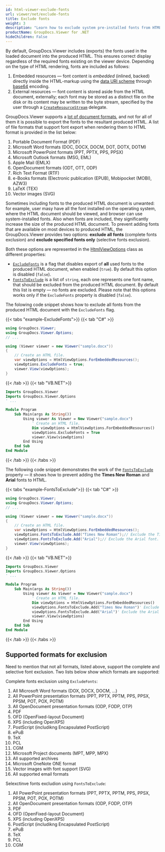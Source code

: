 ```yaml
---
id: html-viewer-exclude-fonts
url: viewer/net/exclude-fonts
title: Exclude fonts
weight: 3
description: "Learn how to exclude system pre-installed fonts from HTML markup to reduce rendered document size when rendering documents using GroupDocs.Viewer for .NET."
productName: GroupDocs.Viewer for .NET
hideChildren: False
---
```

By default, GroupDocs.Viewer includes (exports) the fonts used in the loaded document into the produced HTML. This ensures correct display regardless of the required fonts existing on the viewer device. Depending on the type of HTML rendering, fonts are included as follows:

1. Embedded resources — font content is _embedded_ (inlined, backed) directly inside the HTML-markup using the [data URI scheme](https://en.wikipedia.org/wiki/Data_URI_scheme) through [base64](https://en.wikipedia.org/wiki/Base64) encoding.
2. External resources — font content is stored aside from the HTML document, externally; each font may be stored as a distinct file on the disk or its content may be written to the byte stream, specified by the user through a [`CreateResourceStream`](https://reference.groupdocs.com/viewer/net/groupdocs.viewer.interfaces/createresourcestream/) delegate.

GroupDocs.Viewer supports a [lot of document formats](https://docs.groupdocs.com/viewer/net/supported-document-formats/), and not for all of them it is possible to export the fonts to the resultant produced HTML. A list of file formats that support font export when rendering them to HTML format is provided in the list below:

1. Portable Document Format (PDF)
2. Microsoft Word formats (DOC, DOCX, DOCM, DOT, DOTX, DOTM)
3. Microsoft PowerPoint formats (PPT, PPTX, PPS, PPSX)
4. Microsoft Outlook formats (MSG, EML)
5. Apple Mail (EMLX)
6. OpenDocument formats (ODT, OTT, ODP)
7. Rich Text Format (RTF)
8. e-Books formats (Electronic publication (EPUB), Mobipocket (MOBI), AZW3)
9. LaTeX (TEX)
10. Vector images (SVG)

Sometimes including fonts to the produced HTML document is unwanted: for example, user masy have all the font installed on the operating system, where the HTML document should be viewed, and browser can use system-installed fonts. Also when fonts are included, they significantly increase the size of the produced HTML document. To prevent adding fonts that are available on most devices to produced HTML, the GroupDocs.Viewer provides two options: **exclude all fonts** (complete fonts exclusion) and **exclude specified fonts only** (selective fonts exclusion).

Both these options are represented in the [HtmlViewOptions](https://reference.groupdocs.com/net/viewer/groupdocs.viewer.options/htmlviewoptions) class as different properties:

- [`ExcludeFonts`](https://reference.groupdocs.com/viewer/net/groupdocs.viewer.options/htmlviewoptions/excludefonts/) is a flag that disables export of **all** used fonts to the produced HTML document, when enabled (`true`). By default this option is disabled (`false`).
- [`FontsToExclude`](https://reference.groupdocs.com/viewer/net/groupdocs.viewer.options/htmlviewoptions/fontstoexclude/) is a list of `string`, each one represents one font name, that should be excluded from the produced HTML document. By default this list is empty — no fonts are excluded. Please note that this options works only if the `ExcludeFonts` property is disabled (`false`).

The folowing code snippet shows how to exclude all fonts from the produced HTML document with the `ExcludeFonts` flag.

{{< tabs "example-ExcludeFonts">}}
{{< tab "C#" >}}
```csharp
using GroupDocs.Viewer;
using GroupDocs.Viewer.Options;
// ...

using (Viewer viewer = new Viewer("sample.docx"))
{
    // Create an HTML file.
    var viewOptions = HtmlViewOptions.ForEmbeddedResources();    
    viewOptions.ExcludeFonts = true;
    viewer.View(viewOptions);
}
```
{{< /tab >}}
{{< tab "VB.NET">}}
```vb
Imports GroupDocs.Viewer
Imports GroupDocs.Viewer.Options
' ...

Module Program
    Sub Main(args As String())
        Using viewer As Viewer = New Viewer("sample.docx")
            ' Create an HTML file.
            Dim viewOptions = HtmlViewOptions.ForEmbeddedResources()            
            viewOptions.ExcludeFonts = True
            viewer.View(viewOptions)
        End Using
    End Sub
End Module
```
{{< /tab >}}
{{< /tabs >}}

The following code snippet demonstrates the work of the [`FontsToExclude`](https://reference.groupdocs.com/viewer/net/groupdocs.viewer.options/htmlviewoptions/fontstoexclude/) property — it shows how to prevent adding the **Times New Roman** and **Arial** fonts to HTML.

{{< tabs "example-FontsToExclude">}}
{{< tab "C#" >}}
```csharp
using GroupDocs.Viewer;
using GroupDocs.Viewer.Options;
// ...

using (Viewer viewer = new Viewer("sample.docx"))
{
    // Create an HTML file.
    var viewOptions = HtmlViewOptions.ForEmbeddedResources();    
    viewOptions.FontsToExclude.Add("Times New Roman");// Exclude the Times New Roman font.
    viewOptions.FontsToExclude.Add("Arial");// Exclude the Arial font.
    viewer.View(viewOptions);
}
```
{{< /tab >}}
{{< tab "VB.NET">}}
```vb
Imports GroupDocs.Viewer
Imports GroupDocs.Viewer.Options
' ...

Module Program
    Sub Main(args As String())
        Using viewer As Viewer = New Viewer("sample.docx")
            ' Create an HTML file.
            Dim viewOptions = HtmlViewOptions.ForEmbeddedResources()            
            viewOptions.FontsToExclude.Add("Times New Roman")' Exclude the Times New Roman font.
            viewOptions.FontsToExclude.Add("Arial")' Exclude the Arial font.
            viewer.View(viewOptions)
        End Using
    End Sub
End Module
```
{{< /tab >}}
{{< /tabs >}}

## Supported formats for exclusion

Need to mention that not all formats, listed above, support the complete and selective font exclusion. Two lists below show which formats are supported:

Complete fonts exclusion using `ExcludeFonts`:

1. All Microsoft Word formats (DOX, DOCX, DOCM, ...)
2. All PowerPoint presentation formats (PPT, PPTX, PPTM, PPS, PPSX, PPSM, POT, POX, POTM)
3. All OpenDocument presentation formats (ODP, FODP, OTP)
4. PDF
5. OFD (OpenFixed-layout Document)
6. XPS (including OpenXPS)
7. PostScript (includikng Encapsulated PostScript)
8. ePuB
9. TeX
10. PCL
11. CGM
12. Microsoft Project documents (MPT, MPP, MPX)
13. All supported archives
14. Microsoft OneNote ONE format
15. Vector images with font support (SVG)
16. All supported email formats

Selexctinve fonts excludion using `FontsToExclude`:

1. All PowerPoint presentation formats (PPT, PPTX, PPTM, PPS, PPSX, PPSM, POT, POX, POTM)
2. All OpenDocument presentation formats (ODP, FODP, OTP)
3. PDF
4. OFD (OpenFixed-layout Document)
5. XPS (including OpenXPS)
6. PostScript (includikng Encapsulated PostScript)
7. ePuB
8. TeX
9. PCL
10. CGM
